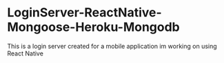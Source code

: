 # LoginServer-ReactNative-Mongoose-Heroku-Mongodb
This is a login server created for a mobile application im working on using React Native
